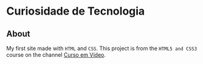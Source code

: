 # Curiosidade de Tecnologia

## About
My first site made with `HTML` and `CSS`. This project is from the `HTML5 and CSS3` course on the channel [Curso em Vídeo](https://www.youtube.com/c/CursoemV%C3%ADdeo).